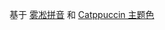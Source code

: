 基于 [雾凇拼音](https://github.com/iDvel/rime-ice) 和 [Catppuccin 主题色](https://github.com/catppuccin/squirrel/tree/main)
